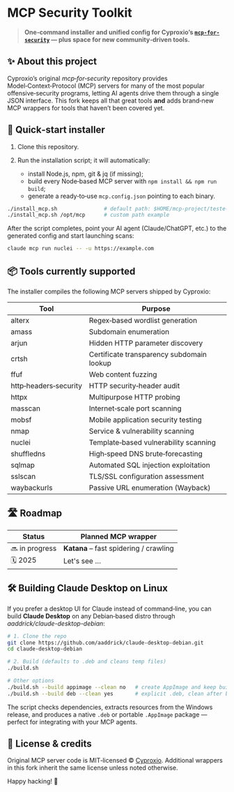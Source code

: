 # MCP Security Toolkit

> **One‑command installer and unified config for Cyproxio’s ********************[`mcp-for-security`](https://github.com/cyproxio/mcp-for-security)******************** — plus space for new community‑driven tools.**

## ✨ About this project

Cyproxio’s original *mcp‑for‑security* repository provides Model‑Context‑Protocol (MCP) servers for many of the most popular offensive‑security programs, letting AI agents drive them through a single JSON interface. This fork keeps all that great tools **and** adds brand‑new MCP wrappers for tools that haven’t been covered yet.&#x20;

## 🚀 Quick‑start installer

1. Clone this repository.
2. Run the installation script; it will automatically:

   * install Node.js, npm, git & jq (if missing);
   * build every Node‑based MCP server with `npm install && npm run build`;
   * generate a ready‑to‑use `mcp.config.json` pointing to each binary.

```bash
./install_mcp.sh               # default path: $HOME/mcp-project/teste-others
./install_mcp.sh /opt/mcp      # custom path example
```

After the script completes, point your AI agent (Claude/ChatGPT, etc.) to the generated config and start launching scans:

```bash
claude mcp run nuclei -- -u https://example.com
```

## 📦 Tools currently supported

The installer compiles the following MCP servers shipped by Cyproxio:

| Tool                  | Purpose                                   |
| --------------------- | ----------------------------------------- |
| alterx                | Regex‑based wordlist generation           |
| amass                 | Subdomain enumeration                     |
| arjun                 | Hidden HTTP parameter discovery           |
| crtsh                 | Certificate transparency subdomain lookup |
| ffuf                  | Web content fuzzing                       |
| http‑headers‑security | HTTP security‑header audit                |
| httpx                 | Multipurpose HTTP probing                 |
| masscan               | Internet‑scale port scanning              |
| mobsf                 | Mobile application security testing       |
| nmap                  | Service & vulnerability scanning          |
| nuclei                | Template‑based vulnerability scanning     |
| shuffledns            | High‑speed DNS brute‑forecasting          |
| sqlmap                | Automated SQL injection exploitation      |
| sslscan               | TLS/SSL configuration assessment          |
| waybackurls           | Passive URL enumeration (Wayback)         |

## 🛣️ Roadmap

| Status         | Planned MCP wrapper                    |
| -------------- | -------------------------------------- |
| 🔜 in progress | **Katana** – fast spidering / crawling |
| 🗓 2025        | Let's see …                            |

## 🛠 Building Claude Desktop on Linux

If you prefer a desktop UI for Claude instead of command‑line, you can build **Claude Desktop** on any Debian‑based distro through *aaddrick/claude-desktop-debian*:

```bash
# 1. Clone the repo
git clone https://github.com/aaddrick/claude-desktop-debian.git
cd claude-desktop-debian

# 2. Build (defaults to .deb and cleans temp files)
./build.sh

# Other options
./build.sh --build appimage --clean no   # create AppImage and keep build files
./build.sh --build deb --clean yes       # explicit .deb, clean after build
```

The script checks dependencies, extracts resources from the Windows release, and produces a native `.deb` or portable `.AppImage` package — perfect for integrating with your MCP agents.

## 📜 License & credits

Original MCP server code is MIT‑licensed © [Cyproxio](https://github.com/cyproxio). Additional wrappers in this fork inherit the same license unless noted otherwise.

Happy hacking! 🚩
